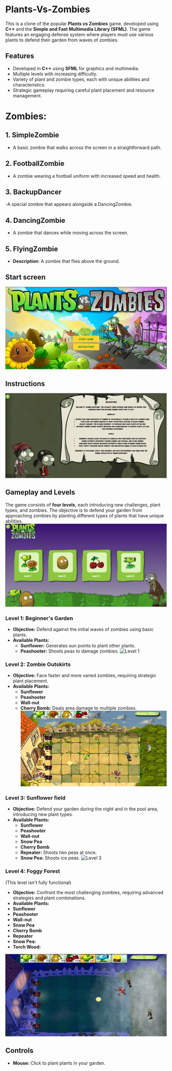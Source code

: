# Plants-Vs-Zombies

This is a clone of the popular **Plants vs Zombies** game, developed using **C++** and the **Simple and Fast Multimedia Library (SFML)**. The game features an engaging defense system where players must use various plants to defend their garden from waves of zombies.

## Features

- Developed in **C++** using **SFML** for graphics and multimedia.
- Multiple levels with increasing difficulty.
- Variety of plant and zombie types, each with unique abilities and characteristics.
- Strategic gameplay requiring careful plant placement and resource management.

# Zombies:

## 1. SimpleZombie
   - A basic zombie that walks across the screen in a straightforward path.
## 2. FootballZombie
   - A zombie wearing a football uniform with increased speed and health.
## 3. BackupDancer
   -A special zombie that appears alongside a DancingZombie.
## 4. DancingZombie
   - A zombie that dances while moving across the screen.
## 5. FlyingZombie
   - **Description**: A zombie that flies above the ground.

## Start screen
![Start](Screenshots/PVZ.png)

## Instructions
![Instructions](Screenshots/instructions.png)

## Gameplay and Levels

The game consists of **four levels**, each introducing new challenges, plant types, and zombies. The objective is to defend your garden from approaching zombies by planting different types of plants that have unique abilities.
![Levels](Screenshots/levels.png)

### Level 1: Beginner's Garden

- **Objective:** Defend against the initial waves of zombies using basic plants.
- **Available Plants:**
  - **Sunflower:** Generates sun points to plant other plants.
  - **Peashooter:** Shoots peas to damage zombies.
![Level 1](Screenshots/l1.png)

### Level 2: Zombie Outskirts

- **Objective:** Face faster and more varied zombies, requiring strategic plant placement.
- **Available Plants:**
  - **Sunflower**
  - **Peashooter**
  - **Wall-nut**
  - **Cherry Bomb:** Deals area damage to multiple zombies.
  ![Level 2](Screenshots/l2.png)

### Level 3: Sunflower field

- **Objective:** Defend your garden during the night and in the pool area, introducing new plant types.
- **Available Plants:**
  - **Sunflower**
  - **Peashooter**
  - **Wall-nut**
  - **Snow Pea**
  - **Cherry Bomb**
  - **Repeater:** Shoots two peas at once.
  - **Snow Pea:** Shoots ice peas.
![Level 3](Screenshots/l3.png)

### Level 4: Foggy Forest
(This level isn't fully functional)

- **Objective:** Confront the most challenging zombies, requiring advanced strategies and plant combinations.
- **Available Plants:**
 - **Sunflower**
  - **Peashooter**
  - **Wall-nut**
  - **Snow Pea**
  - **Cherry Bomb**
  - **Repeater**
  - **Snow Pea:**
  - **Torch Wood:**

![Level 4](Screenshots/l4.png)

## Controls

- **Mouse:** Click to plant plants in your garden.
